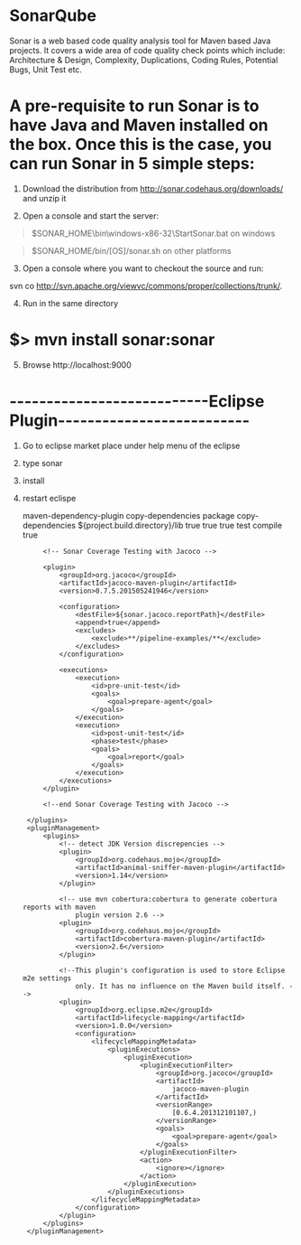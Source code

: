 # SonarQube
Sonar is a web based code quality analysis tool for Maven based Java projects. It covers a wide area of code quality check points which include: Architecture & Design, Complexity, Duplications, Coding Rules, Potential Bugs, Unit Test etc.


# A pre-requisite to run Sonar is to have Java and Maven installed on the box. Once this is the case, you can run Sonar in 5 simple steps:

1. Download the distribution from http://sonar.codehaus.org/downloads/ and unzip it

2. Open a console and start the server:

> $SONAR_HOME\bin\windows-x86-32\StartSonar.bat on windows

> $SONAR_HOME/bin/[OS]/sonar.sh on other platforms

3. Open a console where you want to checkout the source and run:

svn co http://svn.apache.org/viewvc/commons/proper/collections/trunk/.

4. Run in the same directory
# $>      mvn install sonar:sonar 


5. Browse http://localhost:9000

# ---------------------------Eclipse Plugin--------------------------
1) Go to eclipse market place under help menu of the eclipse

2) type sonar

3) install

4) restart eclispe

	<!--  Added Jacoco report -->
	<build>
		<plugins>
			<plugin>
				<artifactId>maven-dependency-plugin</artifactId>
				<executions>
					<execution>
						<id>copy-dependencies</id>
						<phase>package</phase>
						<goals>
							<goal>copy-dependencies</goal>
						</goals>
						<configuration>
							<outputDirectory>${project.build.directory}/lib</outputDirectory>
							<overWriteReleases>true</overWriteReleases>
							<overWriteSnapshots>true</overWriteSnapshots>
							<overWriteIfNewer>true</overWriteIfNewer>
							<excludeScope>test</excludeScope>
							<includeScope>compile</includeScope>
							<stripVersion>true</stripVersion>
						</configuration>
					</execution>
				</executions>
			</plugin>

			<!-- Sonar Coverage Testing with Jacoco -->

			<plugin>
				<groupId>org.jacoco</groupId>
				<artifactId>jacoco-maven-plugin</artifactId>
				<version>0.7.5.201505241946</version>

				<configuration>
					<destFile>${sonar.jacoco.reportPath}</destFile>
					<append>true</append>
					<excludes>
						<exclude>**/pipeline-examples/**</exclude>
					</excludes>
				</configuration>

				<executions>
					<execution>
						<id>pre-unit-test</id>
						<goals>
							<goal>prepare-agent</goal>
						</goals>
					</execution>
					<execution>
						<id>post-unit-test</id>
						<phase>test</phase>
						<goals>
							<goal>report</goal>
						</goals>
					</execution>
				</executions>
			</plugin>

			<!--end Sonar Coverage Testing with Jacoco -->

		</plugins>
		<pluginManagement>
			<plugins>
				<!-- detect JDK Version discrepencies -->
				<plugin>
					<groupId>org.codehaus.mojo</groupId>
					<artifactId>animal-sniffer-maven-plugin</artifactId>
					<version>1.14</version>
				</plugin>

				<!-- use mvn cobertura:cobertura to generate cobertura reports with maven 
					plugin version 2.6 -->
				<plugin>
					<groupId>org.codehaus.mojo</groupId>
					<artifactId>cobertura-maven-plugin</artifactId>
					<version>2.6</version>
				</plugin>

				<!--This plugin's configuration is used to store Eclipse m2e settings 
					only. It has no influence on the Maven build itself. -->
				<plugin>
					<groupId>org.eclipse.m2e</groupId>
					<artifactId>lifecycle-mapping</artifactId>
					<version>1.0.0</version>
					<configuration>
						<lifecycleMappingMetadata>
							<pluginExecutions>
								<pluginExecution>
									<pluginExecutionFilter>
										<groupId>org.jacoco</groupId>
										<artifactId>
											jacoco-maven-plugin
										</artifactId>
										<versionRange>
											[0.6.4.201312101107,)
										</versionRange>
										<goals>
											<goal>prepare-agent</goal>
										</goals>
									</pluginExecutionFilter>
									<action>
										<ignore></ignore>
									</action>
								</pluginExecution>
							</pluginExecutions>
						</lifecycleMappingMetadata>
					</configuration>
				</plugin>
			</plugins>
		</pluginManagement>
	</build>
